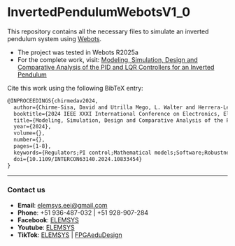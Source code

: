 # InvertedPendulumWebotsV1_0
This repository contains all the necessary files to simulate an inverted pendulum system using [Webots](https://cyberbotics.com/).

- The project was tested in Webots R2025a
- For the complete work, visit: [Modeling, Simulation, Design and Comparative Analysis of the PID and LQR Controllers for an Inverted Pendulum](https://ieeexplore.ieee.org/document/10833454)

Cite this work using the following BibTeX entry:
```tex
@INPROCEEDINGS{chirmedav2024,
  author={Chirme-Sisa, David and Utrilla Mego, L. Walter and Herrera-Levano, Julio Cesar and Coaquira-Castillo, Roger Jesus},
  booktitle={2024 IEEE XXXI International Conference on Electronics, Electrical Engineering and Computing (INTERCON)}, 
  title={Modeling, Simulation, Design and Comparative Analysis of the PID and LQR Controllers for an Inverted Pendulum}, 
  year={2024},
  volume={},
  number={},
  pages={1-8},
  keywords={Regulators;PI control;Mathematical models;Software;Robustness;Steady-state;PD control;MATLAB;Standards;Testing;Inverted pendulum;PID;Linear Quadratic Regulator (LQR);Webots software;comparative analysis},
  doi={10.1109/INTERCON63140.2024.10833454}
}
```

---

### Contact us

- **Email**: elemsys.eei@gmail.com
- **Phone**: +51 936-487-032 | +51 928-907-284
- **Facebook**: [ELEMSYS](https://www.facebook.com/elemsys.eei)
- **Youtube**: [ELEMSYS](https://www.youtube.com/@elemsys)
- **TikTok**: [ELEMSYS](https://www.tiktok.com/@elemsys.eei) | [FPGAeduDesign](https://www.tiktok.com/@fpgaedudesign)
